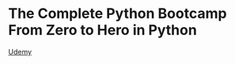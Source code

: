 # The Complete Python Bootcamp From Zero to Hero in Python

[Udemy](https://udemy.com/course/complete-python-bootcamp)